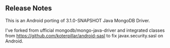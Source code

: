 ## Release Notes

This is an Android porting of 3.1.0-SNAPSHOT Java MongoDB Driver.

I've forked from ufficial mongodb/mongo-java-driver and integrated classes from
https://github.com/koterpillar/android-sasl
to fix javax.security.sasl on Android.
